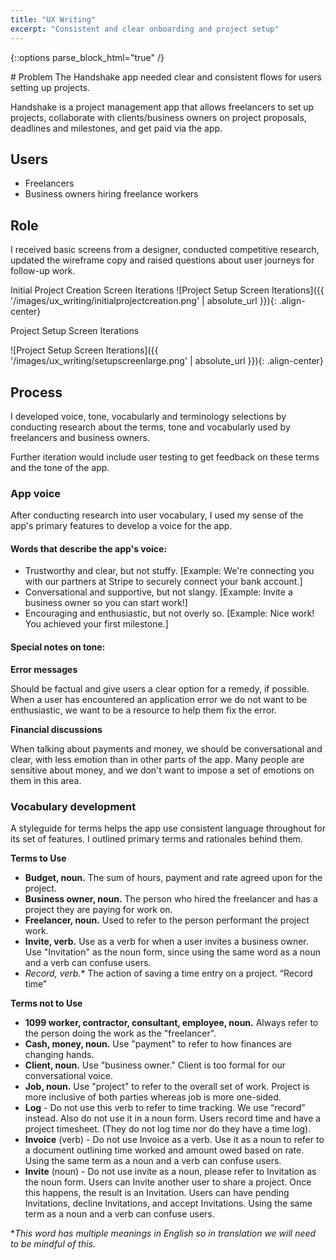 ```yaml
---
title: "UX Writing"
excerpt: "Consistent and clear onboarding and project setup"
---
```

{::options parse_block_html="true" /}
<div class="portfolio-container">
# Problem
The Handshake app needed clear and consistent flows for users setting up projects.

Handshake is a project management app that allows freelancers to set up projects, collaborate with clients/business owners on project proposals, deadlines and milestones, and get paid via the app.

## Users
- Freelancers
- Business owners hiring freelance workers

## Role
I received basic screens from a designer, conducted competitive research, updated the wireframe copy and raised questions about user journeys for follow-up work.

Initial Project Creation Screen Iterations
![Project Setup Screen Iterations]({{ '/images/ux_writing/initialprojectcreation.png' | absolute_url }}){: .align-center}

Project Setup Screen Iterations

![Project Setup Screen Iterations]({{ '/images/ux_writing/setupscreenlarge.png' | absolute_url }}){: .align-center}
<br/>


## Process
I developed voice, tone, vocabularly and terminology selections by conducting research about the terms, tone and vocabularly used by freelancers and business owners.

Further iteration would include user testing to get feedback on these terms and the tone of the app.

### App voice
After conducting research into user vocabulary, I used my sense of the app's primary features to develop a voice for the app.

#### Words that describe the app's voice:

- Trustworthy and clear, but not stuffy.
[Example: We're connecting you with our partners at Stripe to securely connect your bank account.]
- Conversational and supportive, but not slangy.
[Example: Invite a business owner so you can start work!]
- Encouraging and enthusiastic, but not overly so.
[Example: Nice work! You achieved your first milestone.]

#### Special notes on tone:

**Error messages**

Should be factual and give users a clear option for a remedy, if possible. When a user has encountered an application error we do not want to be enthusiastic, we want to be a resource to help them fix the error.

**Financial discussions**

When talking about payments and money, we should be conversational and clear, with less emotion than in other parts of the app. Many people are sensitive about money, and we don't want to impose a set of emotions on them in this area.

### Vocabulary development

A styleguide for terms helps the app use consistent language throughout for its set of features. I outlined primary terms and rationales behind them.

**Terms to Use**
- **Budget, noun.** The sum of hours, payment and rate agreed upon for the project.
- **Business owner, noun.** The person who hired the freelancer and has a project they are paying for work on.
- **Freelancer, noun.** Used to refer to the person performant the project work.
- **Invite, verb.** Use as a verb for when a user invites a business owner. Use "Invitation" as the noun form, since using the same word as a noun and a verb can confuse users.
- **Record*, verb.** The action of saving a time entry on a project. “Record time”

**Terms not to Use**

- **1099 worker, contractor, consultant, employee, noun.** Always refer to the person doing the work as the "freelancer".
- **Cash, money, noun.** Use "payment" to refer to how finances are changing hands.
- **Client, noun.** Use "business owner." Client is too formal for our conversational voice.
- **Job, noun.** Use "project" to refer to the overall set of work. Project is more inclusive of both parties whereas job is more one-sided.
- **Log** - Do not use this verb to refer to time tracking. We use “record” instead. Also do not use it in a noun form. Users record time and have a project timesheet. (They do not log time nor do they have a time log).
- **Invoice** (verb) - Do not use Invoice as a verb. Use it as a noun to refer to a document outlining time worked and amount owed based on rate. Using the same term as a noun and a verb can confuse users.
- **Invite** (noun) - Do not use invite as a noun, please refer to Invitation as the noun form. Users can Invite another user to share a project. Once this happens, the result is an Invitation. Users can have pending Invitations, decline Invitations, and accept Invitations. Using the same term as a noun and a verb can confuse users.

*_This word has multiple meanings in English so in translation we will need to be mindful of this._
</div>
